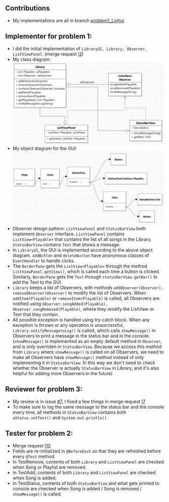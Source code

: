 ## Contributions
- My implementations are all in branch [problem1_Linhui](https://gitlab.cs.mcgill.ca/mnassif/303a6t6/-/tree/problem1_Linhui)

## Implementer for problem 1:
- I did the initial implementation of `LibraryUI, Library, Observer, ListViewPanel`. (merge request [!2](https://gitlab.cs.mcgill.ca/mnassif/303a6t6/-/merge_requests/2))
- My class diagram: ![class-diagram](./image/class.png)
- My object diagram for the GUI: ![object-diagram](./image/object.png)
- Observer design pattern: `ListViewPanel` and `StatusBarView` both implement `Observer` interface. `ListViewPanel` contains `ListView<Playable>` that contains the list of all songs in the Library. `StatusBarView` contains `Text` that shows a message.
- In `LibraryUI`, the GUI is implemented according to the above object diagram. `addButton` and `deleteButton` have anonymous classes of `EventHandler` to handle clicks. 
- The `BorderPane` gets the `ListView<Playable>` through the method `ListViewPanel.getView()`, which is called each time a button is clicked. Similarly, `BorderPane` gets the `Text` through `statusBarView.getBar()` to add the Text to the GUI.
- `Library` keeps a list of Observers, with methods `addObserver(Observer), removeObserver(Observer)` to modify the list of Observers. When `addItem(Playable)` or `removeItem(Playable)` is called, all Observers are notified using `Observer.songAdded(Playable), Observer.songRemoved(Playable)`, where they modify the ListView or Text that they contain.
- All possible exception is handled using try-catch block. When any exception is thrown or any operation is unsuccessful, `Library.notifyMessagetoLog()` is called, which calls `showMessage()` in Observers to print a message in the status bar and in the console. (`showMessage()` is implemented as an empty default method in `Observer`, and is only overriden in `StatusBarView`. Because we access this method from `Library` where `showMessage()` is called on all Observers, we need to make all Observers have `showMessage()` method instead of only implementing it in `StatusBarView`. In this way we don't need to check whether the Observer is actually `StatusBarView` in Library, and it's also helpful for adding more Observers in the future)

## Reviewer for problem 3:
- My review is in issue [#7](https://gitlab.cs.mcgill.ca/mnassif/303a6t6/-/issues/7), I fixed a few things in merge request [!7](https://gitlab.cs.mcgill.ca/mnassif/303a6t6/-/merge_requests/7)
- To make sure to log the same message to the status bar and the console every time, all methods in `StatusBarView` contains both `aStatus.setText()` and `System.out.println()`.

## Tester for problem 2:
- Merge request [!10](https://gitlab.cs.mcgill.ca/mnassif/303a6t6/-/merge_requests/10)
- Fields are re-initialized in `@BeforeEach` so that they are refreshed before every `@Test` method.
- In TestRemove, contents of both `Library` and `ListViewPanel` are checked when Song or Playlist are removed.
- In TestAdd, contents of both `Library` and `ListViewPanel` are checked when Song is added.
- In TestStatus, contents of both `StatusBarView` and what gets printed to console are checked when Song is added / Song is removed / `showMessage()` is called.
